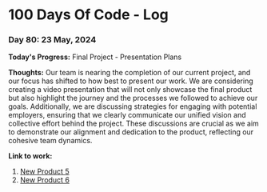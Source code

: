 # 100 Days Of Code - Log

### Day 80: 23 May, 2024

**Today's Progress:** Final Project - Presentation Plans

**Thoughts:** Our team is nearing the completion of our current project, and our focus has shifted to how best to present our work. We are considering creating a video presentation that will not only showcase the final product but also highlight the journey and the processes we followed to achieve our goals. Additionally, we are discussing strategies for engaging with potential employers, ensuring that we clearly communicate our unified vision and collective effort behind the project. These discussions are crucial as we aim to demonstrate our alignment and dedication to the product, reflecting our cohesive team dynamics.

**Link to work:**

1. [New Product 5](https://www.eslando.vercel.app?product=4)
2. [New Product 6](https://www.eslando.vercel.app?product=5)

